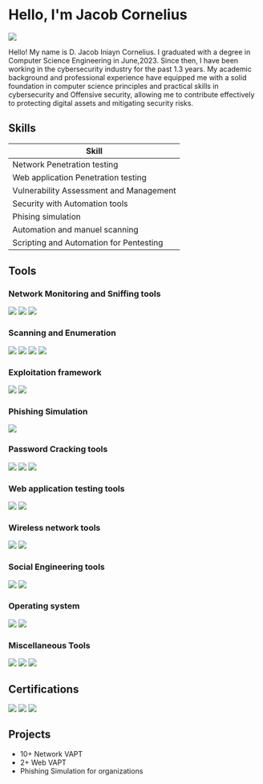 # Hello, I'm Jacob Cornelius
<a href="https://www.linkedin.com/in/d-jacob-iniyan-cornelius-3141811aa"><img src="https://img.shields.io/badge/-LinkedIn-0072b1?&style=for-the-badge&logo=linkedin&logoColor=white" /></a>

Hello! My name is D. Jacob Iniayn Cornelius. I graduated with a degree in Computer Science Engineering in June,2023. Since then, I have been working in the cybersecurity industry for the past 1.3 years. My academic background and professional experience have equipped me with a solid foundation in computer science principles and practical skills in cybersecurity and Offensive security, allowing me to contribute effectively to protecting digital assets and mitigating security risks.

## Skills

| Skill                                           | 
|-----------------------------------------------  |
| Network Penetration testing                     | 
| Web application Penetration testing             |
| Vulnerability Assessment and Management         |
| Security with Automation tools                  |
| Phising simulation                              | 
| Automation and manuel scanning                  |
| Scripting and Automation for Pentesting         |

## Tools

### Network Monitoring and Sniffing tools
<div>
    <img src="https://img.shields.io/badge/-Wireshark-1679A7?&style=for-the-badge&logo=Wireshark&logoColor=white" />
    <img src="https://img.shields.io/badge/-tcpdump-1E90FF?style=for-the-badge&logo=tcpdump&logoColor=white" />
    <img src="https://img.shields.io/badge/-Ettercap-FF6347?style=for-the-badge&logo=Ettercap&logoColor=white" />
</div>

### Scanning and Enumeration
<div>
    <img src="https://img.shields.io/badge/-Nmap-4682B4?style=for-the-badge&logo=Nmap&logoColor=white" />
    <img src="https://img.shields.io/badge/-Nessus-000080?style=for-the-badge&logo=Nessus&logoColor=white" />
    <img src="https://img.shields.io/badge/-OpenVAS-00BB00?style=for-the-badge&logo=OpenVAS&logoColor=white" />
    <img src="https://img.shields.io/badge/-Nikto-FF4500?style=for-the-badge&logo=Nikto&logoColor=white" />
</div>

### Exploitation framework
<div>
    <img src="https://img.shields.io/badge/-Metasploit-5C5CFF?style=for-the-badge&logo=Metasploit&logoColor=white" />
    <img src="https://img.shields.io/badge/-BeEF-FF0000?style=for-the-badge&logo=BeEF&logoColor=white" />
</div>

### Phishing Simulation
<div>
    <img src="https://img.shields.io/badge/-GoPhish-4285F4?style=for-the-badge&logo=gmail&logoColor=blue" />
</div>

### Password Cracking tools
<div>
    <img src="https://img.shields.io/badge/-John%20the%20Ripper-8B4513?style=for-the-badge&logo=John-the-Ripper&logoColor=white" />
    <img src="https://img.shields.io/badge/-Hashcat-800080?style=for-the-badge&logo=Hashcat&logoColor=white" />
    <img src="https://img.shields.io/badge/-Hydra-228B22?style=for-the-badge&logo=Hydra&logoColor=white" />
</div>

### Web application testing tools
<div>
    <img src="https://img.shields.io/badge/-Burp%20Suite-FF7139?style=for-the-badge&logo=Burp-Suite&logoColor=white" />
    <img src="https://img.shields.io/badge/-OWASP%20ZAP-000000?style=for-the-badge&logo=OWASP-ZAP&logoColor=white" />
</div>

### Wireless network tools
<div>
    <img src="https://img.shields.io/badge/-Aircrack--ng-00BFFF?style=for-the-badge&logo=Aircrack-ng&logoColor=white" />
    <img src="https://img.shields.io/badge/-Kismet-FFD700?style=for-the-badge&logo=Kismet&logoColor=white" />
</div>

### Social Engineering tools
<div>
   <img src="https://img.shields.io/badge/-SET-FF4500?style=for-the-badge&logo=Python&logoColor=white" />
   <img src="https://img.shields.io/badge/-Maltego-8B0000?style=for-the-badge&logo=Maltego&logoColor=white" />
</div>

### Operating system
<div>
    <img src="https://img.shields.io/badge/-Kali%20Linux-557C94?style=for-the-badge&logo=Kali%20Linux&logoColor=white" />
    <img src="https://img.shields.io/badge/-Parrot%20Security%20OS-005E6A?style=for-the-badge&logo=Parrot%20Security%20OS&logoColor=white" />
</div>

### Miscellaneous Tools
<div>
   <img src="https://img.shields.io/badge/-Netcat-0000FF?style=for-the-badge&logo=Netcat&logoColor=white" />
   <img src="https://img.shields.io/badge/-Sqlmap-9400D3?style=for-the-badge&logo=Sqlmap&logoColor=white" />
   <img src="https://img.shields.io/badge/-Empire-FF8C00?style=for-the-badge&logo=Empire&logoColor=white" />
</div>

## Certifications

<div>
<img src="https://img.shields.io/badge/-CEHv12-35A853?style=for-the-badge&logo=ec-Council&logoColor=white" />
<img src="https://img.shields.io/badge/-Jr.%20Pentester-0078D4?style=for-the-badge&logo=TryHackMe&logoColor=Red" /> 
<img src="https://img.shields.io/badge/-Burpsuite-FF5733?style=for-the-badge&logo=burp-suite&logoColor=Orange" />    
</div>

## Projects
- 10+ Network VAPT
- 2+ Web VAPT
- Phishing Simulation for organizations
